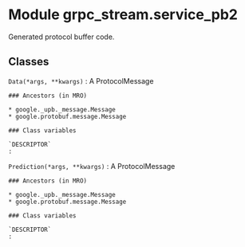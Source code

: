 Module grpc_stream.service_pb2
==============================
Generated protocol buffer code.

Classes
-------

`Data(*args, **kwargs)`
:   A ProtocolMessage

    ### Ancestors (in MRO)

    * google._upb._message.Message
    * google.protobuf.message.Message

    ### Class variables

    `DESCRIPTOR`
    :

`Prediction(*args, **kwargs)`
:   A ProtocolMessage

    ### Ancestors (in MRO)

    * google._upb._message.Message
    * google.protobuf.message.Message

    ### Class variables

    `DESCRIPTOR`
    :